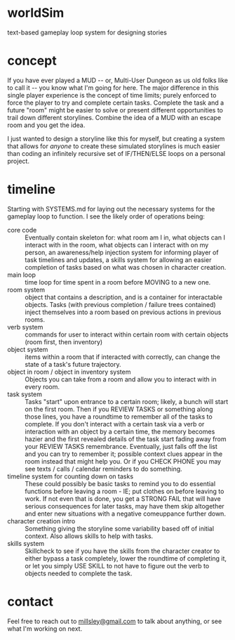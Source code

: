 # worldSim
text-based gameplay loop system for designing stories

# concept
If you have ever played a MUD -- or, Multi-User Dungeon as us old folks like to call it -- you know what I'm going for here. The major difference in this single player experience is the concept of time limits; purely enforced to force the player to try and complete certain tasks. Complete the task and a future "room" might be easier to solve or present different opportunities to trail down different storylines. Combine the idea of a MUD with an escape room and you get the idea.

I just wanted to design a storyline like this for myself, but creating a system that allows for *anyone* to create these simulated storylines is much easier than coding an infinitely recursive set of IF/THEN/ELSE loops on a personal project.

# timeline
Starting with SYSTEMS.md for laying out the necessary systems for the gameplay loop to function. I see the likely order of operations being:

<dl>
  <dt>core code</dt>
  <dd>
    Eventually contain skeleton for: what room am I in, what objects can I interact with in the room, what objects can I interact with on my person, an awareness/help injection system for informing player of task timelines and updates, a skills system for allowing an easier completion of tasks based on what was chosen in character creation.
  </dd>

  <dt>main loop</dt>
  <dd>
    time loop for time spent in a room before MOVING to a new one.
  </dd>
  
  <dt>room system</dt>
  <dd>
    object that contains a description, and is a container for interactable objects. Tasks (with previous completion / failure trees contained) inject themselves into a room based on previous actions in previous rooms.
  </dd>

  <dt>verb system</dt>
  <dd>
    commands for user to interact within certain room with certain objects (room first, then inventory)
  </dd>
  
  <dt>object system</dt>
  <dd>
    items within a room that if interacted with correctly, can change the state of a task's future trajectory.
  </dd>

  <dt>object in room / object in inventory system</dt>
  <dd>
    Objects you can take from a room and allow you to interact with in every room.
  </dd>
  
  <dt>task system</dt>
  <dd>
    Tasks "start" upon entrance to a certain room; likely, a bunch will start on the first room. Then if you REVIEW TASKS or something along those lines, you have a roundtime to remember all of the tasks to complete. If you don't interact with a certain task via a verb or interaction with an object by a certain time, the memory becomes hazier and the first revealed details of the task start fading away from your REVIEW TASKS remembrance. Eventually, just falls off the list and you can try to remember it; possible context clues appear in the room instead that might help you. Or if you CHECK PHONE you may see texts / calls / calendar reminders to do something.
  </dd>

  <dt>timeline system for counting down on tasks</dt>
  <dd>
    These could possibly be basic tasks to remind you to do essential functions before leaving a room - IE; put clothes on before leaving to work. If not even that is done, you get a STRONG FAIL that will have serious consequences for later tasks, may have them skip altogether and enter new situations with a negative comeuppance further down.
  </dd>
  
  <dt>character creation intro</dt>
  <dd>
    Something giving the storyline some variability based off of initial context. Also allows skills to help with tasks.
  </dd>

  <dt>skills system</dt>
  <dd>
    Skillcheck to see if you have the skills from the character creator to either bypass a task completely, lower the roundtime of completing it, or let you simply USE SKILL to not have to figure out the verb to objects needed to complete the task.
  </dd>
</dl>

# contact

Feel free to reach out to millsley@gmail.com to talk about anything, or see what I'm working on next.
